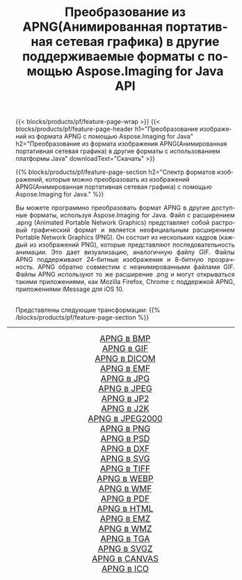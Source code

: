 ﻿---
title: Преобразование из APNG(Анимированная портативная сетевая графика) в другие поддерживаемые форматы с помощью Aspose.Imaging for Java API 
weight: 3920
url: /ru/java/conversion/from/apng 
lang: ru
langdirlevel: 2
locales: zh-hans,ja,it,ru,de,es,fr,nl,id,lt,pl,pt,vi,tr,ko,zh-hant,ar,hi,th,sv,cs,uk,he
description: Aspose.Imaging может легко конвертировать из APNG(Анимированная портативная сетевая графика) в другие форматы с помощью платформы Java.
---

{{< blocks/products/pf/feature-page-wrap >}}
{{< blocks/products/pf/feature-page-header h1="Преобразование изображений из формата APNG с помощью Aspose.Imaging for Java" h2="Преобразование из формата изображения APNG(Анимированная портативная сетевая графика) в другие форматы с использованием платформы Java" downloadText="Скачать" >}}


{{% blocks/products/pf/feature-page-section  h2="Спектр форматов изображений, которые можно преобразовать из изображений APNG(Анимированная портативная сетевая графика) с помощью Aspose.Imaging for Java." %}}
<p align=justify>Вы можете программно преобразовать формат APNG в другие доступные форматы, используя
Aspose.Imaging for Java. Файл с расширением .apng (Animated Portable Network Graphics) представляет собой растровый графический формат и является неофициальным расширением Portable Network Graphics (PNG). Он состоит из нескольких кадров (каждый из изображений PNG), которые представляют последовательность анимации. Это дает визуализацию, аналогичную файлу GIF. Файлы APNG поддерживают 24-битные изображения и 8-битную прозрачность. APNG обратно совместим с неанимированными файлами GIF. Файлы APNG используют то же расширение .png и могут открываться такими приложениями, как Mozilla Firefox, Chrome с поддержкой APNG, приложениями iMessage для iOS 10.</p>
<br/>
Представлены следующие трансформации:
{{% /blocks/products/pf/feature-page-section %}}
<div class="container-fluid productfamilypage bg-gray">
    <div class="convertypes bg-gray agp-content section">
        <div class="container">
		<hr style="margin-left:-20px;"/>
		<div class="row other-converters" style="gap: 10px;font-size: 19px;text-align:center;">
		    <div class='col-md-2 other-converter remove-lp remove-rp'><a href="/imaging/ru/java/conversion/apng-to-bmp" style="padding:15px;">APNG в BMP</a></div><div class='col-md-2 other-converter remove-lp remove-rp'><a href="/imaging/ru/java/conversion/apng-to-gif" style="padding:15px;">APNG в GIF</a></div><div class='col-md-2 other-converter remove-lp remove-rp'><a href="/imaging/ru/java/conversion/apng-to-dicom" style="padding:15px;">APNG в DICOM</a></div><div class='col-md-2 other-converter remove-lp remove-rp'><a href="/imaging/ru/java/conversion/apng-to-emf" style="padding:15px;">APNG в EMF</a></div><div class='col-md-2 other-converter remove-lp remove-rp'><a href="/imaging/ru/java/conversion/apng-to-jpg" style="padding:15px;">APNG в JPG</a></div><div class='col-md-2 other-converter remove-lp remove-rp'><a href="/imaging/ru/java/conversion/apng-to-jpeg" style="padding:15px;">APNG в JPEG</a></div><div class='col-md-2 other-converter remove-lp remove-rp'><a href="/imaging/ru/java/conversion/apng-to-jp2" style="padding:15px;">APNG в JP2</a></div><div class='col-md-2 other-converter remove-lp remove-rp'><a href="/imaging/ru/java/conversion/apng-to-j2k" style="padding:15px;">APNG в J2K</a></div><div class='col-md-2 other-converter remove-lp remove-rp'><a href="/imaging/ru/java/conversion/apng-to-jpeg2000" style="padding:15px;">APNG в JPEG2000</a></div><div class='col-md-2 other-converter remove-lp remove-rp'><a href="/imaging/ru/java/conversion/apng-to-png" style="padding:15px;">APNG в PNG</a></div><div class='col-md-2 other-converter remove-lp remove-rp'><a href="/imaging/ru/java/conversion/apng-to-psd" style="padding:15px;">APNG в PSD</a></div><div class='col-md-2 other-converter remove-lp remove-rp'><a href="/imaging/ru/java/conversion/apng-to-dxf" style="padding:15px;">APNG в DXF</a></div><div class='col-md-2 other-converter remove-lp remove-rp'><a href="/imaging/ru/java/conversion/apng-to-svg" style="padding:15px;">APNG в SVG</a></div><div class='col-md-2 other-converter remove-lp remove-rp'><a href="/imaging/ru/java/conversion/apng-to-tiff" style="padding:15px;">APNG в TIFF</a></div><div class='col-md-2 other-converter remove-lp remove-rp'><a href="/imaging/ru/java/conversion/apng-to-webp" style="padding:15px;">APNG в WEBP</a></div><div class='col-md-2 other-converter remove-lp remove-rp'><a href="/imaging/ru/java/conversion/apng-to-wmf" style="padding:15px;">APNG в WMF</a></div><div class='col-md-2 other-converter remove-lp remove-rp'><a href="/imaging/ru/java/conversion/apng-to-pdf" style="padding:15px;">APNG в PDF</a></div><div class='col-md-2 other-converter remove-lp remove-rp'><a href="/imaging/ru/java/conversion/apng-to-html" style="padding:15px;">APNG в HTML</a></div><div class='col-md-2 other-converter remove-lp remove-rp'><a href="/imaging/ru/java/conversion/apng-to-emz" style="padding:15px;">APNG в EMZ</a></div><div class='col-md-2 other-converter remove-lp remove-rp'><a href="/imaging/ru/java/conversion/apng-to-wmz" style="padding:15px;">APNG в WMZ</a></div><div class='col-md-2 other-converter remove-lp remove-rp'><a href="/imaging/ru/java/conversion/apng-to-tga" style="padding:15px;">APNG в TGA</a></div><div class='col-md-2 other-converter remove-lp remove-rp'><a href="/imaging/ru/java/conversion/apng-to-svgz" style="padding:15px;">APNG в SVGZ</a></div><div class='col-md-2 other-converter remove-lp remove-rp'><a href="/imaging/ru/java/conversion/apng-to-canvas" style="padding:15px;">APNG в CANVAS</a></div><div class='col-md-2 other-converter remove-lp remove-rp'><a href="/imaging/ru/java/conversion/apng-to-ico" style="padding:15px;">APNG в ICO</a></div>
                </div>
        </div>
    </div>
</div>
<br/>

